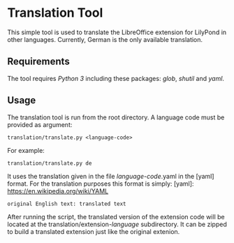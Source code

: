 # Translation Tool

This simple tool is used to translate the LibreOffice extension for LilyPond in other languages. Currently, German is the only available translation.


## Requirements

The tool requires *Python 3* including these packages: *glob*, *shutil* and *yaml*.


## Usage

The translation tool is run from the root directory. A language code must be provided as argument:

    translation/translate.py <language-code>

For example:

    translation/translate.py de

It uses the translation given in the file *language-code*.yaml in the [yaml] format. For the translation purposes this format is simply:
[yaml]: https://en.wikipedia.org/wiki/YAML

    original English text: translated text

After running the script, the translated version of the extension code will be located at the translation/extension-*language* subdirectory. It can be zipped to build a translated extension just like the original extenion.
